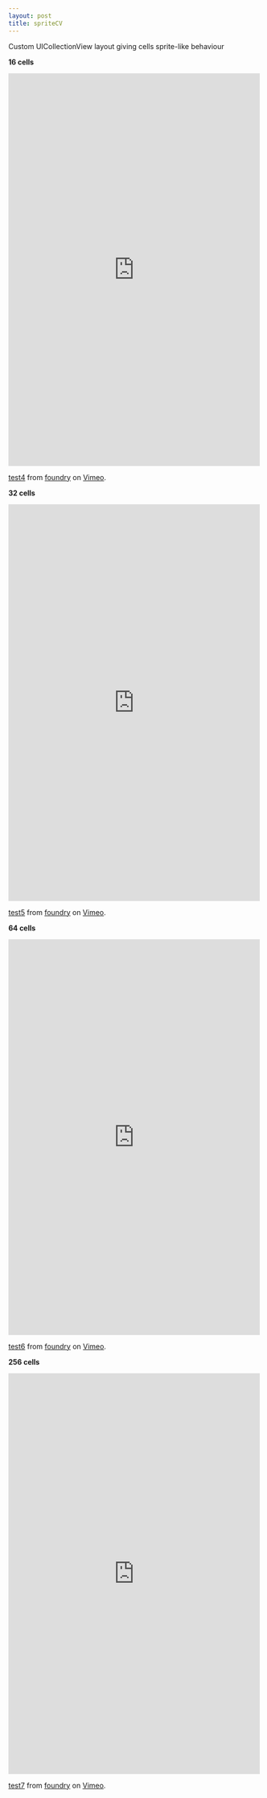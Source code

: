 ```yaml
---
layout: post
title: spriteCV
---
```


Custom UICollectionView layout giving cells sprite-like behaviour  

__16 cells__  

<iframe src="https://player.vimeo.com/video/131198125" width="500" height="780" frameborder="0" webkitallowfullscreen mozallowfullscreen allowfullscreen></iframe>
 <p><a href="https://vimeo.com/131198125">test4</a> from <a href="https://vimeo.com/user41225133">foundry</a> on <a href="https://vimeo.com">Vimeo</a>.</p>

__32 cells__   

<iframe src="https://player.vimeo.com/video/131198126" width="500" height="788" frameborder="0" webkitallowfullscreen mozallowfullscreen allowfullscreen></iframe> <p><a href="https://vimeo.com/131198126">test5</a> from <a href="https://vimeo.com/user41225133">foundry</a> on <a href="https://vimeo.com">Vimeo</a>.</p>

__64 cells__  

<iframe src="https://player.vimeo.com/video/131198204" width="500" height="786" frameborder="0" webkitallowfullscreen mozallowfullscreen allowfullscreen></iframe> <p><a href="https://vimeo.com/131198204">test6</a> from <a href="https://vimeo.com/user41225133">foundry</a> on <a href="https://vimeo.com">Vimeo</a>.</p>

__256 cells__  

<iframe src="https://player.vimeo.com/video/131198197" width="500" height="796" frameborder="0" webkitallowfullscreen mozallowfullscreen allowfullscreen></iframe> <p><a href="https://vimeo.com/131198197">test7</a> from <a href="https://vimeo.com/user41225133">foundry</a> on <a href="https://vimeo.com">Vimeo</a>.</p>
